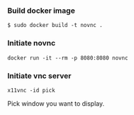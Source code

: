 ### Build docker image
```
$ sudo docker build -t novnc .
```

### Initiate novnc
```
docker run -it --rm -p 8080:8080 novnc
```

### Initiate vnc server
```
x11vnc -id pick
```
Pick window you want to display.